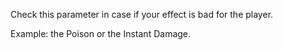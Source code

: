 Check this parameter in case if your effect is bad for the player. 

Example: the Poison or the Instant Damage.
